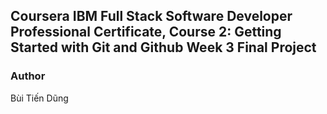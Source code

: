 ## Coursera IBM Full Stack Software Developer Professional Certificate, Course 2: Getting Started with Git and Github Week 3 Final Project

### Author
Bùi Tiến Dũng
